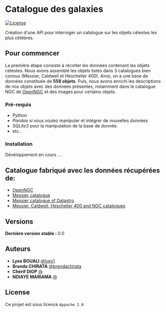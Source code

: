 # Catalogue des galaxies
[![License](https://img.shields.io/badge/license-Apache%202.0-blue.svg)](https://tldrlegal.com/license/apache-license-2.0-%28apache-2.0%29#summary)

Création d'une API pour interroger un catalogue sur les objets célestes les plus célèbres.

## Pour commencer

La première étape consiste à récolter les données contenant les objets célestes. Nous avons assemblé les objets listés dans 3 catalogues bien connus (Messier, Caldwell et Hescheller 400). Ainsi, on a une base de données constituée de **558 objets**. Puis, nous avons enrichi les descriptions de nos objets avec des données présentes, notamment dans le catalogue NGC  de [OpenNGC](https://github.com/mattiaverga/OpenNGC) et des images pour certains objets.

### Pré-requis

- *Python*
- *Pandas* si vous voulez manipuler et intégrer de nouvelles données
- *SQLite3* pour la manipulation de la base de donnée.
- etc..

### Installation

Développement en cours ....

## Catalogue fabriqué avec les données récupérées de: 

* [OpenNGC](https://github.com/mattiaverga/OpenNGC)
* [Messier catalogue](https://github.com/jbcurtin/messier-catalogue)
* [Messier catalogue of Datastro](https://www.datastro.eu/explore/dataset/catalogue-de-messier/table/?disjunctive.objet&disjunctive.mag&disjunctive.english_name_nom_en_anglais&disjunctive.french_name_nom_francais&disjunctive.latin_name_nom_latin&sort=messier)
* [Messier, Caldwell, Hescheller 400 and NGC catalogues](https://www.nexstarsite.com/Book/DSO.htm)


## Versions

**Dernière version stable :** 0.0

## Auteurs
* **Lyes BOUALI** [@lyes1](https://github.com/lyes1)
* **Branda CHIRATA**  [@brendachirata](https://github.com/brendachirata)
* **Chérif DIOP**  [@]()
* **NDIAYE MARIAMA**  [@]()

## License

Ce projet est sous licence ``Appache 2.0``
